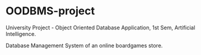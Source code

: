 # OODBMS-project
University Project - Object Oriented Database Application, 1st Sem, Artificial Intelligence.


Database Management System of an online boardgames store.
